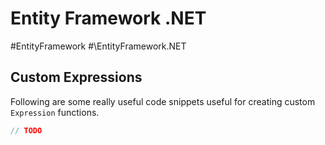 # Entity Framework .NET

\#EntityFramework \#\EntityFramework.NET

## Custom Expressions

Following are some really useful code snippets useful for creating custom `Expression` functions.

```c#
// TODO
```
